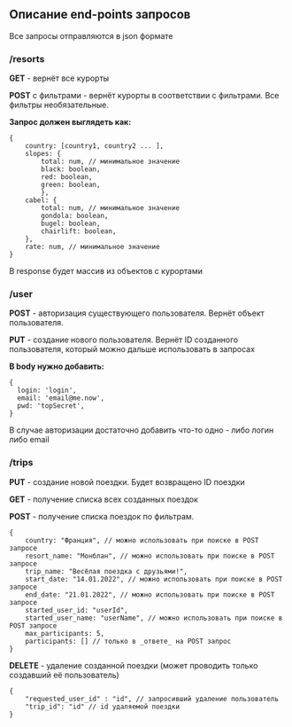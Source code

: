 ## Описание end-points запросов

Все запросы отправляются в json формате

### /resorts

**GET** - вернёт все курорты

**POST** с фильтрами - вернёт курорты в соответствии с фильтрами. Все фильтры необязательные.

**Запрос должен выглядеть как:** 

    {
        country: [country1, country2 ... ],
        slopes: { 
            total: num, // минимальное значение
            black: boolean,
            red: boolean,
            green: boolean,
            },
        cabel: {
            total: num, // минимальное значение
            gondola: boolean,
            bugel: boolean,
            chairlift: boolean,
        },
        rate: num, // минимальное значение
    }

В response будет массив из объектов с курортами 

### /user

**POST** - авторизация существующего пользователя. Вернёт объект пользователя. 

**PUT** - создание нового пользователя. Вернёт ID созданного пользователя, который можно дальше использовать в запросах

**В body нужно добавить:**
 
    {
      login: 'login',
      email: 'email@me.now',
      pwd: 'topSecret',
    }

В случае авторизации достаточно добавить что-то одно - либо логин либо email 

### /trips

**PUT** - создание новой поездки. Будет возвращено ID поездки 

**GET** - получение списка всех созданных поездок  

**POST** - получение списка поездок по фильтрам.  

    {
        country: "Франция", // можно использовать при поиске в POST запросе
        resort_name: "Монблан", // можно использовать при поиске в POST запросе
        trip_name: "Весёлая поездка с друзьями!",
        start_date: "14.01.2022", // можно использовать при поиске в POST запросе 
        end_date: "21.01.2022", // можно использовать при поиске в POST запросе
        started_user_id: "userId", 
        started_user_name: "userName", // можно использовать при поиске в POST запросе 
        max_participants: 5,
        participants: [] // только в _ответе_ на POST запрос 
    }

**DELETE** - удаление созданной поездки (может проводить только создавший её пользователь)

    {
        "requested_user_id" : "id", // запросивший удаление пользователь
        "trip_id": "id" // id удаляемой поездки
    }
